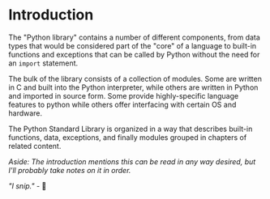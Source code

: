 # Introduction

The "Python library" contains a number of different components, from data types that would be considered part of the "core" of a language to built-in functions and exceptions that can be called by Python without the need for an `import` statement.

The bulk of the library consists of a collection of modules. Some are written in C and built into the Python interpreter, while others are written in Python and imported in source form. Some provide highly-specific language features to python while others offer interfacing with certain OS and hardware.

The Python Standard Library is organized in a way that describes built-in functions, data, exceptions, and finally modules grouped in chapters of related content.

_Aside: The introduction mentions this can be read in any way desired, but I'll probably take notes on it in order._

_"I snip."_ - 🦀